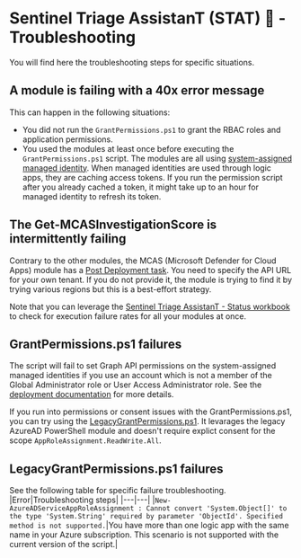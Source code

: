 # Sentinel Triage AssistanT (STAT) :hospital: - Troubleshooting

You will find here the troubleshooting steps for specific situations.

## A module is failing with a 40x error message

This can happen in the following situations:
- You did not run the `GrantPermissions.ps1` to grant the RBAC roles and application permissions.
- You used the modules at least once before executing the `GrantPermissions.ps1` script. The modules are all using [system-assigned managed identity](https://learn.microsoft.com/en-us/azure/active-directory/managed-identities-azure-resources/overview). When managed identities are used through logic apps, they are caching access tokens. If you run the permission script after you already cached a token, it might take up to an hour for managed identity to refresh its token.    

## The Get-MCASInvestigationScore is intermittently failing

Contrary to the other modules, the MCAS (Microsoft Defender for Cloud Apps) module has a [Post Deployment task](Modules/MCASModule). You need to specify the API URL for your own tenant. If you do not provide it, the module is trying to find it by trying various regions but this is a best-effort strategy.

Note that you can leverage the [Sentinel Triage AssistanT - Status workbook](/Workbook) to check for execution failure rates for all your modules at once.

## GrantPermissions.ps1 failures

The script will fail to set Graph API permissions on the system-assigned managed identities if you use an account which is not a member of the Global Administrator role or User Access Administrator role. See the [deployment documentation](Deploy#grant-permissions) for more details.

If you run into permissions or consent issues with the GrantPermissions.ps1, you can try using the [LegacyGrantPermissions.ps1](/Deploy/LegacyGrantPermissions.ps1). It levarages the legacy AzureAD PowerShell module and doesn't require explict consent for the scope `AppRoleAssignment.ReadWrite.All`. 


## LegacyGrantPermissions.ps1 failures

See the following table for specific failure troubleshooting.
|Error|Troubleshooting steps|
|---|---|
|`New-AzureADServiceAppRoleAssignment : Cannot convert 'System.Object[]' to the type 'System.String' required by parameter 'ObjectId'. Specified method is not supported.`|You have more than one logic app with the same name in your Azure subscription. This scenario is not supported with the current version of the script.|

